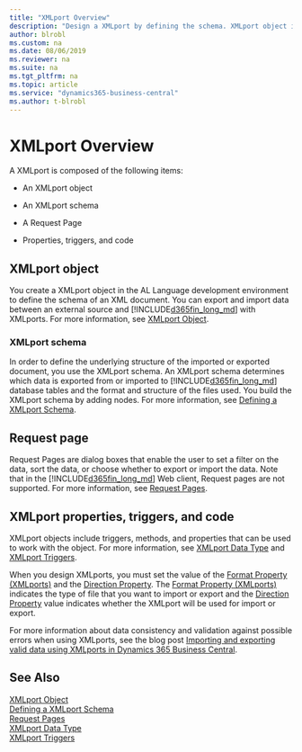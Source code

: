 ```yaml
---
title: "XMLport Overview"
description: "Design a XMLport by defining the schema. XMLport object is composed of a schema, request page, properties, triggers, and code."
author: blrobl
ms.custom: na
ms.date: 08/06/2019
ms.reviewer: na
ms.suite: na
ms.tgt_pltfrm: na
ms.topic: article
ms.service: "dynamics365-business-central"
ms.author: t-blrobl
---
```


# XMLport Overview
A XMLport is composed of the following items:

- An XMLport object

- An XMLport schema

- A Request Page

- Properties, triggers, and code

## XMLport object
You create a XMLport object in the AL Language development environment to define the schema of an XML document. You can export and import data between an external source and [!INCLUDE[d365fin_long_md](includes/d365fin_long_md.md)] with XMLports. For more information, see [XMLport Object](devenv-xmlport-object.md).

### XMLport schema
In order to define the underlying structure of the imported or exported document, you use the XMLport schema. An XMLport schema determines which data is exported from or imported to [!INCLUDE[d365fin_long_md](includes/d365fin_long_md.md)] database tables and the format and structure of the files used. You build the XMLport schema by adding nodes. For more information, see [Defining a XMLport Schema](devenv-xmlport-schema.md).

## Request page
Request Pages are dialog boxes that enable the user to set a filter on the data, sort the data, or choose whether to export or import the data. Note that in the [!INCLUDE[d365fin_long_md](includes/d365fin_long_md.md)] Web client, Request pages are not supported. For more information, see [Request Pages](devenv-request-pages.md).

## XMLport properties, triggers, and code
XMLport objects include triggers, methods, and properties that can be used to work with the object. For more information, see [XMLport Data Type](methods-auto/xmlport/xmlport-data-type.md) and [XMLport Triggers](triggers/devenv-xmlport-triggers.md).

When you design XMLports, you must set the value of the [Format Property (XMLports)](properties/devenv-format-xmlports-property.md) and the [Direction Property](properties/devenv-direction-property.md). The [Format Property (XMLports)](properties/devenv-format-xmlports-property.md) indicates the type of file that you want to import or export and the [Direction Property](properties/devenv-direction-property.md) value indicates whether the XMLport will be used for import or export.

For more information about data consistency and validation against possible errors when using XMLports, see the blog post [Importing and exporting valid data using XMLports in Dynamics 365 Business Central](https://cloudblogs.microsoft.com/dynamics365/it/2019/05/22/importing-and-exporting-valid-data-using-xmlports-in-dynamics-365-business-central/).

## See Also
[XMLport Object](devenv-xmlport-object.md)  
[Defining a XMLport Schema](devenv-xmlport-schema.md)   
[Request Pages](devenv-request-pages.md)  
[XMLport Data Type](methods-auto/xmlport/xmlport-data-type.md)  
[XMLport Triggers](triggers/devenv-xmlport-triggers.md)
